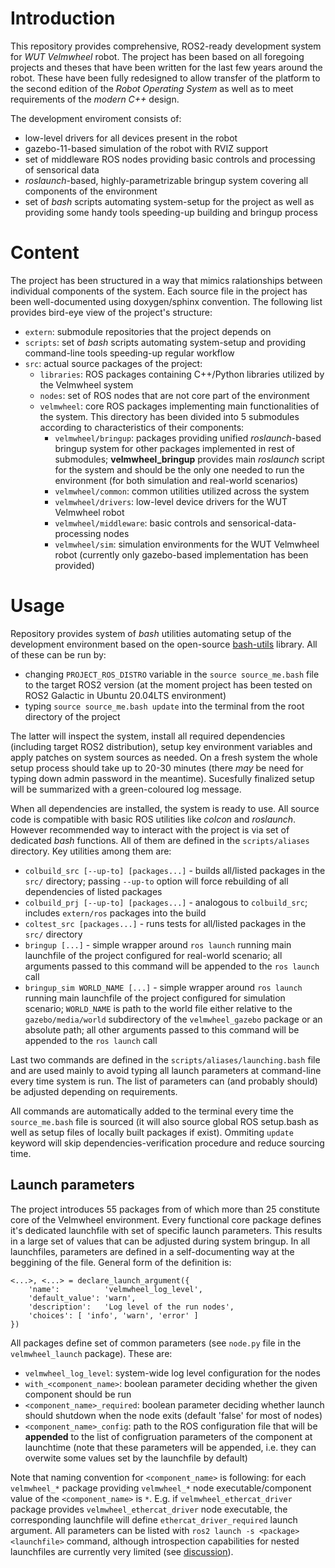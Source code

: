 # Introduction

This repository provides comprehensive, ROS2-ready development system for *WUT Velmwheel* robot. The project has been based on all 
foregoing projects and theses that have been written for the last few years around the robot. These have been fully redesigned to 
allow transfer of the platform to the second edition of the *Robot Operating System* as well as to meet requirements of the 
*modern C++* design.

The development enviroment consists of:

  - low-level drivers for all devices present in the robot
  - gazebo-11-based simulation of the robot with RVIZ support
  - set of middleware ROS nodes providing basic controls and processing of sensorical data
  - *roslaunch*-based, highly-parametrizable bringup system covering all components of the environment
  - set of *bash* scripts automating system-setup for the project as well as providing some handy tools speeding-up building and bringup process

# Content

The project has been structured in a way that mimics ralationships between individual components of the system. Each source file in the project 
has been well-documented using doxygen/sphinx convention. The following list provides bird-eye view of the project's structure:

  - `extern`: submodule repositories that the project depends on
  - `scripts`: set of *bash* scripts automating system-setup and providing command-line tools speeding-up regular workflow
  - `src`: actual source packages of the project:
    * `libraries`: ROS packages containing C++/Python libraries utilized by the Velmwheel system
    * `nodes`: set of ROS nodes that are not core part of the environment
    * `velmwheel`: core ROS packages implementing main functionalities of the system. This directory has been divided into 5 submodules 
    according to characteristics of their components:
      - `velmwheel/bringup`: packages providing unified *roslaunch*-based bringup system for other packages implemented in rest of submodules; 
      **velmwheel_bringup** provides main *roslaunch* script for the system and should be the only one needed to run the environment
      (for both simulation and real-world scenarios)
      - `velmwheel/common`: common utilities utilized across the system
      - `velmwheel/drivers`: low-level device drivers for the WUT Velmwheel robot
      - `velmwheel/middleware`: basic controls and sensorical-data-processing nodes
      - `velmwheel/sim`: simulation environments for the WUT Velmwheel robot (currently only gazebo-based implementation has been provided)

# Usage

Repository provides system of *bash* utilities automating setup of the development environment based on the open-source 
[bash-utils](https://github.com/kpierczy/bash-utils) library. All of these can be run by:

  - changing `PROJECT_ROS_DISTRO` variable in the `source source_me.bash` file to the target ROS2 version (at the moment project
    has been tested on ROS2 Galactic in Ubuntu 20.04LTS environment)
  - typing `source source_me.bash update` into the terminal from the root directory of the project

The latter will inspect the system, install all required dependencies (including target ROS2 distribution), setup key environment
variables and apply patches on system sources as needed. On a fresh system the whole setup process should take up to 20-30 minutes
(there *may* be need for typing down admin password in the meantime). Sucesfully finalized setup will be summarized with 
a green-coloured log message.

When all dependencies are installed, the system is ready to use. All source code is compatible with basic ROS utilities like *colcon* and *roslaunch*.
However recommended way to interact with the project is via set of dedicated *bash* functions. All of them are defined in the `scripts/aliases` directory.
Key utilities among them are:

  - `colbuild_src [--up-to] [packages...]` - builds all/listed packages in the `src/` directory; passing  `--up-to` option will
    force rebuilding of all dependencies of listed packages
  - `colbuild_prj [--up-to] [packages...]` - analogous to `colbuild_src`; includes `extern/ros` packages into the build
  - `coltest_src [packages...]` - runs tests for all/listed packages in the `src/` directory
  - `bringup [...]` - simple wrapper around `ros launch` running main launchfile of the project configured for real-world scenario;
    all arguments passed to this command will be appended to the `ros launch` call
  - `bringup_sim WORLD_NAME [...]` - simple wrapper around `ros launch` running main launchfile of the project configured for
    simulation scenario; `WORLD_NAME` is path to the world file either relative to the `gazebo/media/world` subdirectory of the
    `velmwheel_gazebo` package or an absolute path; all other arguments passed to this command will be appended to the `ros launch`
    call

Last two commands are defined in the `scripts/aliases/launching.bash` file and are used mainly to avoid typing all launch parameters at 
command-line every time system is run. The list of parameters can (and probably should) be adjusted depending on requirements.

All commands are automatically added to the terminal every time the `source_me.bash` file is sourced (it will also source global ROS setup.bash 
as well as setup files of locally built packages if exist). Ommiting `update` keyword will skip dependencies-verification procedure and reduce
sourcing time.

## Launch parameters

The project introduces 55 packages from of which more than 25 constitute core of the Velmwheel environment. Every functional core package defines it's 
dedicated launchfile with set of specific launch parameters. This results in a large set of values that can be adjusted during system bringup. In all
launchfiles, parameters are defined in a self-documenting way at the beggining of the file. General form of the definition is:

    <...>, <...> = declare_launch_argument({
        'name':          'velmwheel_log_level',
        'default_value': 'warn',
        'description':   'Log level of the run nodes',
        'choices': [ 'info', 'warn', 'error' ]
    })

All packages define set of common parameters (see `node.py` file in the `velmwheel_launch` package). These are:

  - `velmwheel_log_level`: system-wide log level configuration for the nodes
  - `with_<component_name>`: boolean parameter deciding whether the given component should be run
  - `<component_name>_required`: boolean parameter deciding whether launch should shutdown when the node exits (default 'false'
    for most of nodes)
  - `<component_name>_config`: path to the ROS configuration file that will be **appended** to the list of configruation
    parameters of the component at launchtime (note that these parameters will be appended, i.e. they can overwite some
    values set by the launchfile by default)

Note that naming convention for `<component_name>` is following: for each `velmwheel_*` package providing `velmwheel_*` node executable/component
value of the `<component_name>` is `*`. E.g. if `velmwheel_ethercat_driver` package provides `velmwheel_ethercat_driver` node executable, the
corresponding launchfile will define `ethercat_driver_required` launch argument. All parameters can be listed with 
`ros2 launch -s <package> <launchfile>` command, although introspection capabilities for nested launchfiles are currently very limited (see 
[discussion](https://github.com/ros2/launch/issues/313)).
